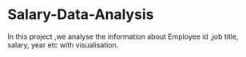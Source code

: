 # Salary-Data-Analysis
In this project ,we analyse the information about Employee id ,job title, salary, year etc with visualisation.
